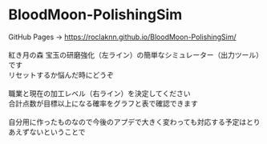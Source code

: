 # BloodMoon-PolishingSim
GitHub Pages → https://roclaknn.github.io/BloodMoon-PolishingSim/<br><br>
紅き月の森 宝玉の研磨強化（左ライン）の簡単なシミュレーター（出力ツール）です<br>
リセットするか悩んだ時にどうぞ<br>
<br>
職業と現在の加工レベル（右ライン）を決定してください<br>
合計点数が目標以上になる確率をグラフと表で確認できます<br>
<br>
自分用に作ったものなので今後のアプデで大きく変わっても対応する予定はとりあえずないということで

